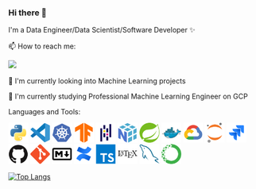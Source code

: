 ### Hi there 👋

<!--
**AndreasH96/AndreasH96** is a ✨ _special_ ✨ repository because its `README.md` (this file) appears on your GitHub profile.

Here are some ideas to get you started:

- 🔭 I’m currently working on ...
- 🌱 I’m currently learning ...
- 👯 I’m looking to collaborate on ...
- 🤔 I’m looking for help with ...
- 💬 Ask me about ...
- 📫 How to reach me: ...
- 😄 Pronouns: ...
- ⚡ Fun fact: ...
-->
I'm a Data Engineer/Data Scientist/Software Developer ✨

📫 How to reach me:
<div id="badges"> 
  <a href="https://www.linkedin.com/in/andreas-h%C3%A4ggstr%C3%B6m-391a92170/">
    <img src="https://img.shields.io/badge/LinkedIn-blue?logo=linkedin&logoColor=white&style=for-the-badge alt="LinkedIn Badge"/>
  </a>
 </div>
 
 
  🔭 I'm currently looking into Machine Learning projects
                                                                                                                               
 🌱 I'm currently studying Professional Machine Learning Engineer on GCP

 Languages and Tools:
 <div id"tools">
  <img src="https://github.com/devicons/devicon/blob/master/icons/python/python-original.svg" heigt=40 width=40>
  <img src="https://github.com/devicons/devicon/blob/master/icons/vscode/vscode-original.svg" heigt=40 width=40>
  <img src="https://github.com/devicons/devicon/blob/master/icons/kubernetes/kubernetes-plain.svg" heigt=40 width=40>
  <img src="https://github.com/devicons/devicon/blob/master/icons/tensorflow/tensorflow-original.svg" heigt=40 width=40>
  <img src="https://github.com/devicons/devicon/blob/master/icons/pandas/pandas-original.svg" heigt=40 width=40>
  <img src="https://github.com/devicons/devicon/blob/master/icons/numpy/numpy-original.svg" heigt=40 width=40>
  <img src="https://github.com/devicons/devicon/blob/master/icons/spring/spring-original.svg" heigt=40 width=40>
  <img src="https://github.com/devicons/devicon/blob/master/icons/docker/docker-original.svg" heigt=40 width=40>
  <img src="https://github.com/devicons/devicon/blob/master/icons/googlecloud/googlecloud-original.svg" heigt=40 width=40>
  <img src="https://github.com/devicons/devicon/blob/master/icons/jupyter/jupyter-original.svg" heigt=40 width=40>
  <img src="https://github.com/devicons/devicon/blob/master/icons/jira/jira-original.svg" heigt=40 width=40>
  <img src="https://github.com/devicons/devicon/blob/master/icons/github/github-original.svg" heigt=40 width=40>
  <img src="https://github.com/devicons/devicon/blob/master/icons/git/git-original.svg" heigt=40 width=40>
  <img src="https://github.com/devicons/devicon/blob/master/icons/markdown/markdown-original.svg" heigt=40 width=40>
  <img src="https://github.com/devicons/devicon/blob/master/icons/confluence/confluence-original.svg" heigt=40 width=40>
  <img src="https://github.com/devicons/devicon/blob/master/icons/typescript/typescript-original.svg" heigt=40 width=40>
  <img src="https://github.com/devicons/devicon/blob/master/icons/latex/latex-original.svg" heigt=40 width=40>
  <img src="https://github.com/devicons/devicon/blob/master/icons/mysql/mysql-original.svg" heigt=40 width=40>
  <img src="https://github.com/devicons/devicon/blob/master/icons/anaconda/anaconda-original.svg" heigt=40 width=40>
 </div>
 
 [![Top Langs](https://github-readme-stats.vercel.app/api/top-langs/?username=andreash96&layout=compact&theme=vision-friendly-dark)](https://github.com/anuraghazra/github-readme-stats)


